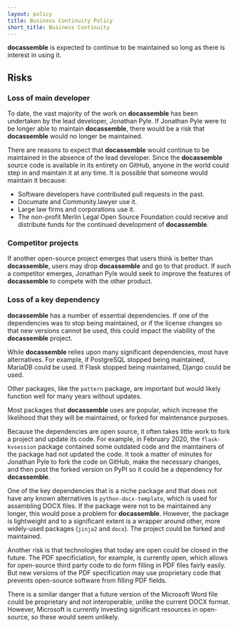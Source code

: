 ```yaml
---
layout: policy
title: Business Continuity Policy
short_title: Business Continuity
---
```


**docassemble** is expected to continue to be maintained so long as
there is interest in using it.

## Risks

### Loss of main developer

To date, the vast majority of the work on **docassemble** has been
undertaken by the lead developer, Jonathan Pyle.  If Jonathan Pyle
were to be longer able to maintain **docassemble**, there would be a
risk that **docassemble** would no longer be maintained.

There are reasons to expect that **docassemble** would continue to be
maintained in the absence of the lead developer.  Since the
**docassemble** source code is available in its entirety on GitHub,
anyone in the world could step in and maintain it at any time.  It is
possible that someone would maintain it because:

* Software developers have contributed pull requests in the past.
* Documate and Community.lawyer use it.
* Large law firms and corporations use it.
* The non-profit Merlin Legal Open Source Foundation could receive and
  distribute funds for the continued development of **docassemble**.

### Competitor projects

If another open-source project emerges that users think is better than
**docassemble**, users may drop **docassemble** and go to that
product.  If such a competitor emerges, Jonathan Pyle would seek to
improve the features of **docassemble** to compete with the other
product.

### Loss of a key dependency

**docassemble** has a number of essential dependencies.  If one of the
dependencies was to stop being maintained, or if the license changes
so that new versions cannot be used, this could impact the viability
of the **docassemble** project.

While **docassemble** relies upon many significant dependencies, most
have alternatives.  For example, if PostgreSQL stopped being
maintained, MariaDB could be used.  If Flask stopped being maintained,
Django could be used.

Other packages, like the `pattern` package, are important but would
likely function well for many years without updates.

Most packages that **docassemble** uses are popular, which increase
the likelihood that they will be maintained, or forked for maintenance
purposes.

Because the dependencies are open source, it often takes little work
to fork a project and update its code.  For example, in February 2020,
the `flask-kvsession` package contained some outdated code and the
maintainers of the package had not updated the code.  It took a matter
of minutes for Jonathan Pyle to fork the code on GitHub, make the
necessary changes, and then post the forked version on PyPI so it
could be a dependency for **docassemble**.

One of the key dependencies that is a niche package and that does not
have any known alternatives is `python-docx-template`, which is used
for assembling DOCX files.  If the package were not to be maintained
any longer, this would pose a problem for **docassemble**.  However,
the package is lightweight and to a significant extent is a wrapper
around other, more widely-used packages (`jinja2` and `docx`).  The
project could be forked and maintained.

Another risk is that technologies that today are open could be closed
in the future.  The PDF specificiation, for example, is currently
open, which allows for open-source third party code to do form filling
in PDF files fairly easily.  But new versions of the PDF specification
may use proprietary code that prevents open-source software from
filling PDF fields.

There is a similar danger that a future version of the Microsoft Word
file could be proprietary and not interoperable, unlike the current
DOCX format.  However, Microsoft is currently investing significant
resources in open-source, so these would seem unlikely.


